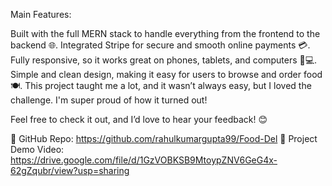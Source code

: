 Main Features:

Built with the full MERN stack to handle everything from the frontend to the backend 🌐.
Integrated Stripe for secure and smooth online payments 💳.
Fully responsive, so it works great on phones, tablets, and computers 📱💻.
Simple and clean design, making it easy for users to browse and order food 🍽️.
This project taught me a lot, and it wasn’t always easy, but I loved the challenge. I'm super proud of how it turned out!

Feel free to check it out, and I’d love to hear your feedback! 😊

🔗 GitHub Repo: https://github.com/rahulkumargupta99/Food-Del
🎥 Project Demo Video: https://drive.google.com/file/d/1GzVOBKSB9MtoypZNV6GeG4x-62gZqubr/view?usp=sharing
